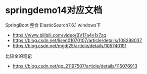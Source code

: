 # springdemo14对应文档
SpringBoot 整合 ElasticSearch7.6.1  windows下
- https://www.bilibili.com/video/BV17a4y1x7zq
- https://blog.csdn.net/lisen01070107/article/details/108288037
- https://blog.csdn.net/mgdj25/article/details/105740191

比较全的笔记
- https://blog.csdn.net/qq_21197507/article/details/115076913
